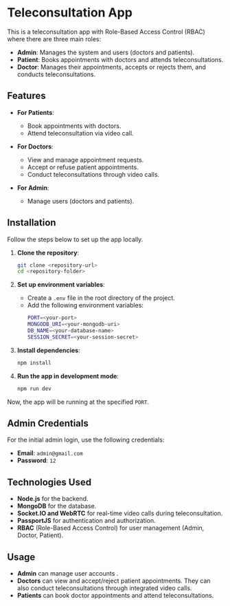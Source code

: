 # Teleconsultation App

This is a teleconsultation app with Role-Based Access Control (RBAC) where there are three main roles:

- **Admin**: Manages the system and users (doctors and patients).
- **Patient**: Books appointments with doctors and attends teleconsultations.
- **Doctor**: Manages their appointments, accepts or rejects them, and conducts teleconsultations.

## Features

- **For Patients**:
  - Book appointments with doctors.
  - Attend teleconsultation via video call.
  
- **For Doctors**:
  - View and manage appointment requests.
  - Accept or refuse patient appointments.
  - Conduct teleconsultations through video calls.
  
- **For Admin**:
  - Manage users (doctors and patients).


## Installation

Follow the steps below to set up the app locally.

1. **Clone the repository**:
    ```bash
    git clone <repository-url>
    cd <repository-folder>
    ```

2. **Set up environment variables**:
   - Create a `.env` file in the root directory of the project.
   - Add the following environment variables:
     ```bash
     PORT=<your-port>
     MONGODB_URI=<your-mongodb-uri>
     DB_NAME=<your-database-name>
     SESSION_SECRET=<your-session-secret>
     ```

3. **Install dependencies**:
    ```bash
    npm install
    ```

4. **Run the app in development mode**:
    ```bash
    npm run dev
    ```

Now, the app will be running at the specified `PORT`.

## Admin Credentials

For the initial admin login, use the following credentials:

- **Email**: `admin@gmail.com`
- **Password**: `12`

## Technologies Used

- **Node.js** for the backend.
- **MongoDB** for the database.
- **Socket.IO and WebRTC** for real-time video calls during teleconsultation.
- **PassportJS** for authentication and authorization.
- **RBAC** (Role-Based Access Control) for user management (Admin, Doctor, Patient).

## Usage

- **Admin** can manage user accounts .
- **Doctors** can view and accept/reject patient appointments. They can also conduct teleconsultations through integrated video calls.
- **Patients** can book doctor appointments and attend teleconsultations.
